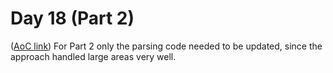 # Day 18 (Part 2)
([AoC link](https://adventofcode.com/2023/day/18))
For Part 2 only the parsing code needed to be updated, since the approach handled large areas very well.